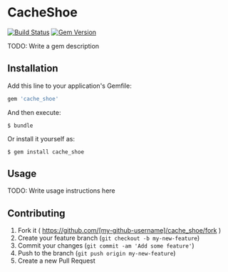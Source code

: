 # CacheShoe
[![Build Status](https://travis-ci.org/promptworks/cache_shoe.png?branch=master)](https://travis-ci.org/promptworks/cache_shoe)
[![Gem Version](https://badge.fury.io/rb/cache_shoe.svg)](http://badge.fury.io/rb/cache_shoe)

TODO: Write a gem description

## Installation

Add this line to your application's Gemfile:

```ruby
gem 'cache_shoe'
```

And then execute:

    $ bundle

Or install it yourself as:

    $ gem install cache_shoe

## Usage

TODO: Write usage instructions here

## Contributing

1. Fork it ( https://github.com/[my-github-username]/cache_shoe/fork )
2. Create your feature branch (`git checkout -b my-new-feature`)
3. Commit your changes (`git commit -am 'Add some feature'`)
4. Push to the branch (`git push origin my-new-feature`)
5. Create a new Pull Request
